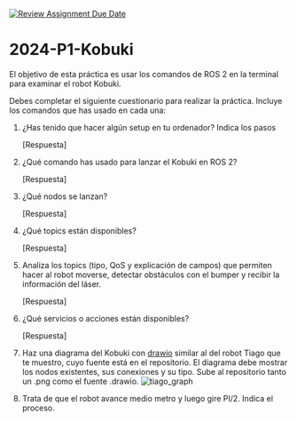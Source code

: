 [![Review Assignment Due Date](https://classroom.github.com/assets/deadline-readme-button-24ddc0f5d75046c5622901739e7c5dd533143b0c8e959d652212380cedb1ea36.svg)](https://classroom.github.com/a/tecaRa11)
# 2024-P1-Kobuki

El objetivo de esta práctica es usar los comandos de ROS 2 en la terminal para examinar el robot Kobuki.

Debes completar el siguiente cuestionario para realizar la práctica. Incluye los comandos que has usado en cada una:


1. ¿Has tenido que hacer algún setup en tu ordenador? Indica los pasos
   
   [Respuesta]

3. ¿Qué comando has usado para lanzar el Kobuki en ROS 2?
   
   [Respuesta]

4. ¿Qué nodos se lanzan? 
   
   [Respuesta]

5. ¿Qué topics están disponibles? 
   
   [Respuesta]

6. Analiza los topics (tipo, QoS y explicación de campos) que permiten hacer al robot moverse, detectar obstáculos con el bumper y recibir la información del láser.
   
   [Respuesta]

7. ¿Qué servicios o acciones están disponibles? 
   
   [Respuesta]

8. Haz una diagrama del Kobuki con [drawio](https://app.diagrams.net/) similar al del robot Tiago que te muestro, cuyo fuente está en el repositorio. El diagrama debe mostrar los nodos existentes, sus conexiones y su tipo. Sube al repositorio tanto un .png como el fuente .drawio.
![tiago_graph](https://github.com/Docencia-fmrico/2024-P1-Kobuki/assets/3810011/a2161319-f181-4905-8fd2-2b1ed3f2151e)

9. Trata de que el robot avance medio metro y luego gire PI/2. Indica el proceso.

